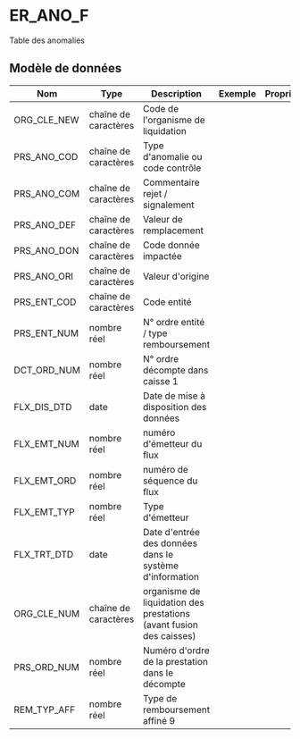 # ER_ANO_F

Table des anomalies


## Modèle de données

|Nom|Type|Description|Exemple|Propriétés|
|-|-|-|-|-|
|ORG_CLE_NEW|chaîne de caractères|Code de l'organisme de liquidation|||
|PRS_ANO_COD|chaîne de caractères|Type d'anomalie ou code contrôle|||
|PRS_ANO_COM|chaîne de caractères|Commentaire  rejet / signalement|||
|PRS_ANO_DEF|chaîne de caractères|Valeur de remplacement|||
|PRS_ANO_DON|chaîne de caractères|Code donnée impactée|||
|PRS_ANO_ORI|chaîne de caractères|Valeur d'origine|||
|PRS_ENT_COD|chaîne de caractères|Code entité|||
|PRS_ENT_NUM|nombre réel|N° ordre entité / type remboursement|||
|DCT_ORD_NUM|nombre réel|N° ordre décompte dans caisse                      1|||
|FLX_DIS_DTD|date|Date de mise à disposition des données|||
|FLX_EMT_NUM|nombre réel|numéro d'émetteur du flux|||
|FLX_EMT_ORD|nombre réel|numéro de séquence du flux|||
|FLX_EMT_TYP|nombre réel|Type d'émetteur|||
|FLX_TRT_DTD|date|Date d'entrée des données dans le système d'information|||
|ORG_CLE_NUM|chaîne de caractères|organisme de liquidation des prestations (avant fusion des caisses)|||
|PRS_ORD_NUM|nombre réel|Numéro d'ordre de la prestation dans le décompte|||
|REM_TYP_AFF|nombre réel|Type de remboursement affiné                                 9|||
